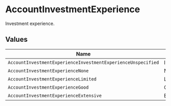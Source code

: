 # AccountInvestmentExperience

Investment experience.


## Values

| Name                                                         | Value                                                        |
| ------------------------------------------------------------ | ------------------------------------------------------------ |
| `AccountInvestmentExperienceInvestmentExperienceUnspecified` | INVESTMENT_EXPERIENCE_UNSPECIFIED                            |
| `AccountInvestmentExperienceNone`                            | NONE                                                         |
| `AccountInvestmentExperienceLimited`                         | LIMITED                                                      |
| `AccountInvestmentExperienceGood`                            | GOOD                                                         |
| `AccountInvestmentExperienceExtensive`                       | EXTENSIVE                                                    |